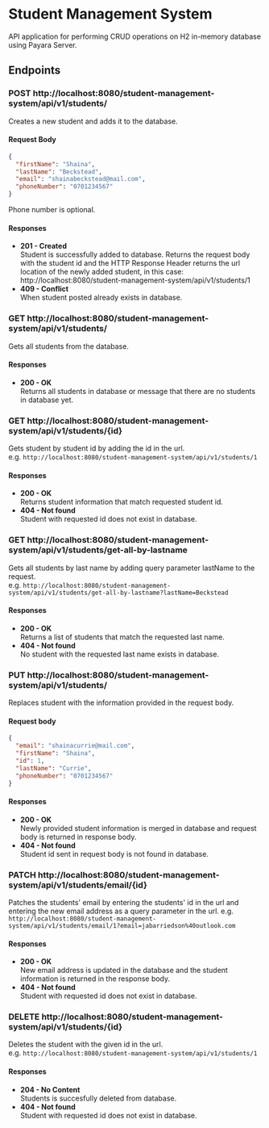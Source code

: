 # Student Management System

API application for performing CRUD operations on H2 in-memory database using Payara Server.

## Endpoints

### POST http://localhost:8080/student-management-system/api/v1/students/  
Creates a new student and adds it to the database.

#### Request Body
```json
{
  "firstName": "Shaina", 
  "lastName": "Beckstead", 
  "email": "shainabeckstead@mail.com", 
  "phoneNumber": "0701234567"
}
```  
Phone number is optional.

#### Responses
- **201 - Created**  
Student is successfully added to database. Returns the request body with the student id and the HTTP Response Header returns the url location of the newly added student, in this case: 	http://localhost:8080/student-management-system/api/v1/students/1
- **409 - Conflict**  
When student posted already exists in database.

### GET http://localhost:8080/student-management-system/api/v1/students/  
Gets all students from the database.

#### Responses
- **200 - OK**  
Returns all students in database or message that there are no students in database yet.

### GET http://localhost:8080/student-management-system/api/v1/students/{id}
Gets student by student id by adding the id in the url.  
e.g. `http://localhost:8080/student-management-system/api/v1/students/1`

#### Responses
- **200 - OK**  
Returns student information that match requested student id.
- **404 - Not found**  
Student with requested id does not exist in database.

### GET http://localhost:8080/student-management-system/api/v1/students/get-all-by-lastname
Gets all students by last name by adding query parameter lastName to the request.  
e.g. `http://localhost:8080/student-management-system/api/v1/students/get-all-by-lastname?lastName=Beckstead`
#### Responses
- **200 - OK**  
Returns a list of students that match the requested last name.
- **404 - Not found**  
No student with the requested last name exists in database. 

### PUT http://localhost:8080/student-management-system/api/v1/students/
Replaces student with the information provided in the request body.
#### Request body
```json
{
  "email": "shainacurrie@mail.com",
  "firstName": "Shaina",
  "id": 1,
  "lastName": "Currie",
  "phoneNumber": "0701234567"
}
```
#### Responses
- **200 - OK**  
Newly provided student information is merged in database and request body is returned in response body.
- **404 - Not found**  
Student id sent in request body is not found in database.

### PATCH http://localhost:8080/student-management-system/api/v1/students/email/{id}
Patches the students' email by entering the students' id in the url and entering the new email address as a query parameter in the url.
e.g. `http://localhost:8080/student-management-system/api/v1/students/email/1?email=jabarriedson%40outlook.com`

#### Responses
- **200 - OK**  
New email address is updated in the database and the student information is returned in the response body.
- **404 - Not found**  
Student with requested id does not exist in database.

### DELETE http://localhost:8080/student-management-system/api/v1/students/{id}
Deletes the student with the given id in the url.  
e.g. `http://localhost:8080/student-management-system/api/v1/students/1`

#### Responses
- **204 - No Content**  
Students is succesfully deleted from database.
- **404 - Not found**  
  Student with requested id does not exist in database.